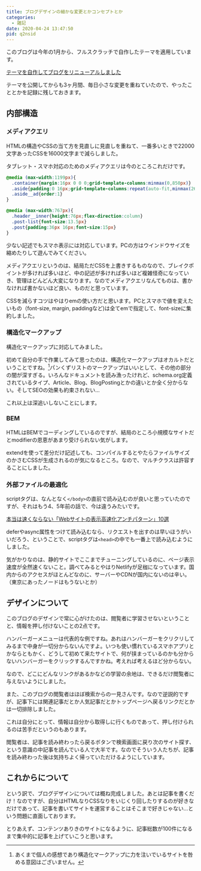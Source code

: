 ```yaml
---
title: ブログデザインの細かな変更とかコンセプトとか
categories:
  - 雑記
date: 2020-04-24 13:47:50
pid: q2nsid
---
```


このブログは今年の1月から、フルスクラッチで自作したテーマを適用しています。

[テーマを自作してブログをリニューアルしました](/post/s6osbrt5i3/)

テーマを公開してからも3ヶ月間、毎日小さな変更を重ねていたので、やったこととかを記録に残しておきます。

## 内部構造

### メディアクエリ

HTMLの構造やCSSの当て方を見直しに見直しを重ねて、一番多いときで22000文字あったCSSを16000文字まで減らしました。

タブレット・スマホ対応のためのメディアクエリは今のところこれだけです。

```css
@media (max-width:1199px){
  .container{margin:16px 0 0 0;grid-template-columns:minmax(0,850px)}
  .aside{padding:0 16px;grid-template-columns:repeat(auto-fit,minmax(260px,1fr));gap:50px}
  .aside__ad{order:1}
}

@media (max-width:767px){
  .header__inner{height:76px;flex-direction:column}
  .post-list{font-size:13.5px}
  .post{padding:36px 16px;font-size:15px}
}
```

少ない記述でもスマホ表示には対応しています。PCの方はウインドウサイズを縮めたりして遊んでみてください。

メディアクエリというのは、結局ただCSSを上書きするものなので、ブレイクポイントが多ければ多いほど、中の記述が多ければ多いほど複雑怪奇になっていき、管理はどんどん大変になります。なのでメディアクエリなんてものは、書かなければ書かないほど良い、ものだと思っています。

CSSを減らすコツはやはりemの使い方だと思います。PCとスマホで値を変えたいもの（font-size, margin, paddingなど)は全てemで指定して、font-sizeに集約しました。


### 構造化マークアップ

構造化マークアップに対応してみました。

初めて自分の手で作業してみて思ったのは、構造化マークアップはオカルトだということですね。[^1]パンくずリストのマークアップはいいとして、その他の部分の闇が深すぎる。いろんなドキュメントを読み漁ったけれど、schema.org定義されているタイプ、Article、Blog、BlogPostingとかの違いとか全く分からない。そしてSEOの効果も約束されない...

これ以上は深追いしないことにします。


### BEM

HTMLはBEMでコーディングしているのですが、結局のところ小規模なサイトだとmodifierの恩恵があまり受けられない気がします。

extendを使って差分だけ記述しても、コンパイルするとやたらファイルサイズのかさむCSSが生成されるのが気になるところ。なので、マルチクラスは許容することにしました。

### 外部ファイルの最適化

scriptタグは、なんとなく`</body>`の直前で読み込むのが良いと思っていたのですが、それはもう4、5年前の話で、今は違うみたいです。

[本当は速くならない「Webサイトの表示高速化アンチパターン」10選](https://note.com/rdlabo/n/n8731adda8b57#FVzY3)

deferやasync属性をつけて読み込むなら、リクエストを出すのは早いほうがいいだろう、ということで、scriptタグは`<head>`の中でも一番上で読み込むようにしました。

気がかりなのは、静的サイトでここまでチューニングしているのに、ページ表示速度が全然速くないこと。調べてみるとやはりNetlifyが足枷になっています。国内からのアクセスがほとんどなのに、サーバーやCDNが国内にないのは辛い。（東京にあったノードはもうないとか）


## デザインについて

このブログのデザインで常に心がけたのは、閲覧者に学習させないということと、情報を押し付けないことの2点です。

ハンバーガーメニューは代表的な例ですね。あれはハンバーガーをクリクリしてみるまで中身が一切分からないんですよ。いつも使い慣れているスマホアプリとかならともかく、どうして初めて来たサイトで、何が挟まっているのかも分からないハンバーガーをクリックするんですかね。考えれば考えるほど分からない。

なので、どこにどんなリンクがあるかなどの学習の余地は、できるだけ閲覧者に与えないようにしました。

また、このブログの閲覧者はほぼ検索からの一見さんです。なので逆説的ですが、記事下には関連記事だとか人気記事だとかトップページへ戻るリンクだとかは一切排除しました。

これは自分にとって、情報は自分から取得しに行くものであって、押し付けられるのは苦手だというのもあります。

閲覧者は、記事を読み終わったら戻るボタンで検索画面に戻り次のサイト探す、という意識の中記事を読んでいる人で大半です。なのでそういう人たちが、記事を読み終わった後は気持ちよく帰っていただけるようにしています。


## これからについて

という訳で、ブログデザインについては概ね完成しました。あとは記事を書くだけ！なのですが、自分はHTMLなりCSSなりをいじくり回したりするのが好きなだけであって、記事を書いてサイトを運営することはそこまで好きじゃない...という問題に直面しております。

とりあえず、コンテンツありきのサイトになるように、記事総数が100件になるまで集中的に記事を上げていこうと思います。

[^1]: あくまで個人の感想であり構造化マークアップに力を注いでいるサイトを咎める意図はございません。
